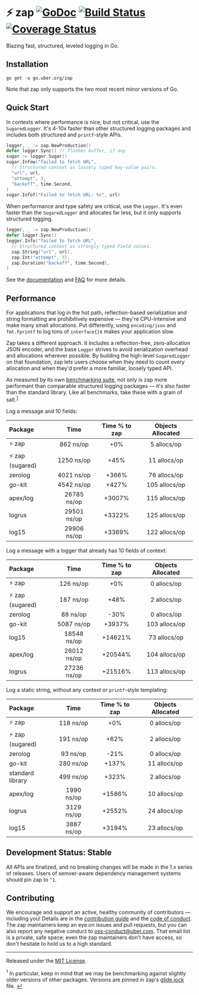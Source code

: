 # :zap: zap [![GoDoc][doc-img]][doc] [![Build Status][ci-img]][ci] [![Coverage Status][cov-img]][cov]

Blazing fast, structured, leveled logging in Go.

## Installation

`go get -u go.uber.org/zap`

Note that zap only supports the two most recent minor versions of Go.

## Quick Start

In contexts where performance is nice, but not critical, use the
`SugaredLogger`. It's 4-10x faster than other structured logging
packages and includes both structured and `printf`-style APIs.

```go
logger, _ := zap.NewProduction()
defer logger.Sync() // flushes buffer, if any
sugar := logger.Sugar()
sugar.Infow("failed to fetch URL",
  // Structured context as loosely typed key-value pairs.
  "url", url,
  "attempt", 3,
  "backoff", time.Second,
)
sugar.Infof("Failed to fetch URL: %s", url)
```

When performance and type safety are critical, use the `Logger`. It's even
faster than the `SugaredLogger` and allocates far less, but it only supports
structured logging.

```go
logger, _ := zap.NewProduction()
defer logger.Sync()
logger.Info("failed to fetch URL",
  // Structured context as strongly typed Field values.
  zap.String("url", url),
  zap.Int("attempt", 3),
  zap.Duration("backoff", time.Second),
)
```

See the [documentation][doc] and [FAQ](FAQ.md) for more details.

## Performance

For applications that log in the hot path, reflection-based serialization and
string formatting are prohibitively expensive &mdash; they're CPU-intensive
and make many small allocations. Put differently, using `encoding/json` and
`fmt.Fprintf` to log tons of `interface{}`s makes your application slow.

Zap takes a different approach. It includes a reflection-free, zero-allocation
JSON encoder, and the base `Logger` strives to avoid serialization overhead
and allocations wherever possible. By building the high-level `SugaredLogger`
on that foundation, zap lets users *choose* when they need to count every
allocation and when they'd prefer a more familiar, loosely typed API.

As measured by its own [benchmarking suite][], not only is zap more performant
than comparable structured logging packages &mdash; it's also faster than the
standard library. Like all benchmarks, take these with a grain of salt.<sup
id="anchor-versions">[1](#footnote-versions)</sup>

Log a message and 10 fields:

| Package | Time | Time % to zap | Objects Allocated |
| :------ | :--: | :-----------: | :---------------: |
| :zap: zap | 862 ns/op | +0% | 5 allocs/op
| :zap: zap (sugared) | 1250 ns/op | +45% | 11 allocs/op
| zerolog | 4021 ns/op | +366% | 76 allocs/op
| go-kit | 4542 ns/op | +427% | 105 allocs/op
| apex/log | 26785 ns/op | +3007% | 115 allocs/op
| logrus | 29501 ns/op | +3322% | 125 allocs/op
| log15 | 29906 ns/op | +3369% | 122 allocs/op

Log a message with a logger that already has 10 fields of context:

| Package | Time | Time % to zap | Objects Allocated |
| :------ | :--: | :-----------: | :---------------: |
| :zap: zap | 126 ns/op | +0% | 0 allocs/op
| :zap: zap (sugared) | 187 ns/op | +48% | 2 allocs/op
| zerolog | 88 ns/op | -30% | 0 allocs/op
| go-kit | 5087 ns/op | +3937% | 103 allocs/op
| log15 | 18548 ns/op | +14621% | 73 allocs/op
| apex/log | 26012 ns/op | +20544% | 104 allocs/op
| logrus | 27236 ns/op | +21516% | 113 allocs/op

Log a static string, without any context or `printf`-style templating:

| Package | Time | Time % to zap | Objects Allocated |
| :------ | :--: | :-----------: | :---------------: |
| :zap: zap | 118 ns/op | +0% | 0 allocs/op
| :zap: zap (sugared) | 191 ns/op | +62% | 2 allocs/op
| zerolog | 93 ns/op | -21% | 0 allocs/op
| go-kit | 280 ns/op | +137% | 11 allocs/op
| standard library | 499 ns/op | +323% | 2 allocs/op
| apex/log | 1990 ns/op | +1586% | 10 allocs/op
| logrus | 3129 ns/op | +2552% | 24 allocs/op
| log15 | 3887 ns/op | +3194% | 23 allocs/op

## Development Status: Stable

All APIs are finalized, and no breaking changes will be made in the 1.x series
of releases. Users of semver-aware dependency management systems should pin
zap to `^1`.

## Contributing

We encourage and support an active, healthy community of contributors &mdash;
including you! Details are in the [contribution guide](CONTRIBUTING.md) and
the [code of conduct](CODE_OF_CONDUCT.md). The zap maintainers keep an eye on
issues and pull requests, but you can also report any negative conduct to
oss-conduct@uber.com. That email list is a private, safe space; even the zap
maintainers don't have access, so don't hesitate to hold us to a high
standard.

<hr>

Released under the [MIT License](LICENSE.txt).

<sup id="footnote-versions">1</sup> In particular, keep in mind that we may be
benchmarking against slightly older versions of other packages. Versions are
pinned in zap's [glide.lock][] file. [↩](#anchor-versions)

[doc-img]: https://godoc.org/go.uber.org/zap?status.svg
[doc]: https://godoc.org/go.uber.org/zap
[ci-img]: https://travis-ci.com/uber-go/zap.svg?branch=master
[ci]: https://travis-ci.com/uber-go/zap
[cov-img]: https://codecov.io/gh/uber-go/zap/branch/master/graph/badge.svg
[cov]: https://codecov.io/gh/uber-go/zap
[benchmarking suite]: https://github.com/uber-go/zap/tree/master/benchmarks
[glide.lock]: https://github.com/uber-go/zap/blob/master/glide.lock

